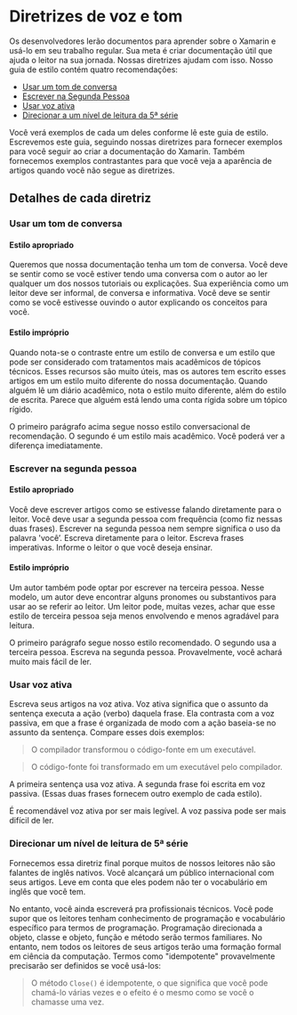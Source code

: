 # <a name="voice-and-tone-guidelines"></a>Diretrizes de voz e tom

Os desenvolvedores lerão documentos para aprender sobre o Xamarin e usá-lo em seu trabalho regular.
Sua meta é criar documentação útil que ajuda o leitor na sua jornada. Nossas diretrizes ajudam com isso. Nosso guia de estilo contém quatro recomendações:
- [Usar um tom de conversa](#use-a-conversational-tone)
- [Escrever na Segunda Pessoa](#write-in-2nd-person)
- [Usar voz ativa](#use-active-voice)
- [Direcionar a um nível de leitura da 5ª série](#target-a-fifth-grade-reading-level)

Você verá exemplos de cada um deles conforme lê este guia de estilo. Escrevemos este guia, seguindo nossas diretrizes para fornecer exemplos para você seguir ao criar a documentação do Xamarin. Também fornecemos exemplos contrastantes para que você veja a aparência de artigos quando você não segue as diretrizes.

## <a name="details-on-each-guideline"></a>Detalhes de cada diretriz

### <a name="use-a-conversational-tone"></a>Usar um tom de conversa

#### <a name="appropriate-style"></a>Estilo apropriado

Queremos que nossa documentação tenha um tom de conversa. Você deve se sentir como se você estiver tendo uma conversa com o autor ao ler qualquer um dos nossos tutoriais ou explicações.
Sua experiência como um leitor deve ser informal, de conversa e informativa. Você deve se sentir como se você estivesse ouvindo o autor explicando os conceitos para você.

#### <a name="inappropriate-style"></a>Estilo impróprio

Quando nota-se o contraste entre um estilo de conversa e um estilo que pode ser considerado com tratamentos mais acadêmicos de tópicos técnicos. Esses recursos são muito úteis, mas os autores tem escrito esses artigos em um estilo muito diferente do nossa documentação. Quando alguém lê um diário acadêmico, nota o estilo muito diferente, além do estilo de escrita.
Parece que alguém está lendo uma conta rígida sobre um tópico rígido.

O primeiro parágrafo acima segue nosso estilo conversacional de recomendação. O segundo é um estilo mais acadêmico. Você poderá ver a diferença imediatamente.

### <a name="write-in-second-person"></a>Escrever na segunda pessoa

#### <a name="appropriate-style"></a>Estilo apropriado

Você deve escrever artigos como se estivesse falando diretamente para o leitor. Você deve usar a segunda pessoa com frequência (como fiz nessas duas frases). Escrever na segunda pessoa nem sempre significa o uso da palavra 'você’. Escreva diretamente para o leitor. Escreva frases imperativas.
Informe o leitor o que você deseja ensinar.

#### <a name="inappropriate-style"></a>Estilo impróprio

Um autor também pode optar por escrever na terceira pessoa. Nesse modelo, um autor deve encontrar alguns pronomes ou substantivos para usar ao se referir ao leitor. Um leitor pode, muitas vezes, achar que esse estilo de terceira pessoa seja menos envolvendo e menos agradável para leitura.

O primeiro parágrafo segue nosso estilo recomendado. O segundo usa a terceira pessoa. Escreva na segunda pessoa. Provavelmente, você achará muito mais fácil de ler.

### <a name="use-active-voice"></a>Usar voz ativa

Escreva seus artigos na voz ativa. Voz ativa significa que o assunto da sentença executa a ação (verbo) daquela frase. Ela contrasta com a voz passiva, em que a frase é organizada de modo com a ação baseia-se no assunto da sentença. Compare esses dois exemplos:

> O compilador transformou o código-fonte em um executável.

> O código-fonte foi transformado em um executável pelo compilador.

A primeira sentença usa voz ativa. A segunda frase foi escrita em voz passiva.
(Essas duas frases fornecem outro exemplo de cada estilo).

É recomendável voz ativa por ser mais legível. A voz passiva pode ser mais difícil de ler.

### <a name="target-a-fifth-grade-reading-level"></a>Direcionar um nível de leitura de 5ª série

Fornecemos essa diretriz final porque muitos de nossos leitores não são falantes de inglês nativos.
Você alcançará um público internacional com seus artigos. Leve em conta que eles podem não ter o vocabulário em inglês que você tem.

No entanto, você ainda escreverá pra profissionais técnicos. Você pode supor que os leitores tenham conhecimento de programação e vocabulário específico para termos de programação. Programação direcionada a objeto, classe e objeto, função e método serão termos familiares. No entanto, nem todos os leitores de seus artigos terão uma formação formal em ciência da computação. Termos como "idempotente" provavelmente precisarão ser definidos se você usá-los:

> O método `Close()` é idempotente, o que significa que você pode chamá-lo várias vezes e o efeito é o mesmo como se você o chamasse uma vez.
